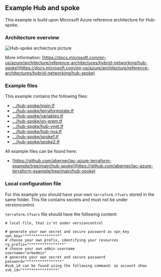 ## Example Hub and spoke

This example is build upon Microsoft Azure reference architecture for Hub-spoke.


### Architecture overview

![Hub-spoke archiecture picture](https://raw.githubusercontent.com/aberner/iac-azure-terraform-example/main/docs/hub-spoke.png)

More information: [https://docs.microsoft.com/en-us/azure/architecture/reference-architectures/hybrid-networking/hub-spoke](https://docs.microsoft.com/en-us/azure/architecture/reference-architectures/hybrid-networking/hub-spoke)

### Example files

This example contains the following files:
- [.../hub-spoke/main.tf](https://raw.githubusercontent.com/aberner/iac-azure-terraform-example/main/hub-spoke/main.tf)
- [.../hub-spoke/terraformstate.tf](https://raw.githubusercontent.com/aberner/iac-azure-terraform-example/main/hub-spoke/terraformstate.tf)
- [.../hub-spoke/variables.tf](https://raw.githubusercontent.com/aberner/iac-azure-terraform-example/main/hub-spoke/variables.tf)
- [.../hub-spoke/on-prem.tf](https://raw.githubusercontent.com/aberner/iac-azure-terraform-example/main/hub-spoke/on-prem.tf)
- [.../hub-spoke/hub-vnet.tf](https://raw.githubusercontent.com/aberner/iac-azure-terraform-example/main/hub-spoke/hub-vnet.tf)
- [.../hub-spoke/hub-nva.tf](https://raw.githubusercontent.com/aberner/iac-azure-terraform-example/main/hub-spoke/hub-nva.tf)
- [.../hub-spoke/spoke1.tf](https://raw.githubusercontent.com/aberner/iac-azure-terraform-example/main/hub-spoke/spoke1.tf)
- [.../hub-spoke/spoke2.tf](https://raw.githubusercontent.com/aberner/iac-azure-terraform-example/main/hub-spoke/spoke2.tf)


All example files can be found here:
- [https://github.com/aberner/iac-azure-terraform-example/tree/main/hub-spoke](https://github.com/aberner/iac-azure-terraform-example/tree/main/hub-spoke)


### Local configuration file
For this example you should have your own ```terraform.tfvars``` stored in the same folder.
This file contains secrets and must not be under versioncontrol.

```terraform.tfvars``` file should have the following content:

```
# local file, that is'nt under versioncontrol

# generate your own secret and secure password as vpn_key
vpn_key="****************"
# choose your own prefix, identifying your resources
rg_prefix="****************"
# choose your own admin username 
username="arbadmin"
# generate your own secret and secure password
password="****************"
#sub_id can be found using the following command: az account show
sub_id="****************"
```

